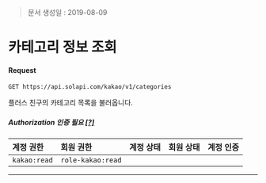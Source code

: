 > 문서 생성일 : 2019-08-09

# 카테고리 정보 조회

#### Request
```
GET https://api.solapi.com/kakao/v1/categories
```

플러스 친구의 카테고리 목록을 불러옵니다.

##### Authorization 인증 필요 [[?]](https://docs.solapi.com/authentication/authentication)

| 계정 권한 | 회원 권한 | 계정 상태 | 회원 상태 | 계정 인증 |
| :- | :- | :- | :- | :-: |
| `kakao:read` | `role-kakao:read` |  |  |  |

---

